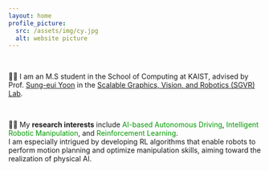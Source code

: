 ```yaml
---
layout: home
profile_picture:
  src: /assets/img/cy.jpg
  alt: website picture
---
```

<br>
<p>
  👨‍🎓 I am an M.S student in the School of Computing at KAIST, advised by Prof. <a href="https://sgvr.kaist.ac.kr/~sungeui/">Sung-eui Yoon</a> in the <a href="https://sgvr.kaist.ac.kr/">Scalable Graphics, Vision, and Robotics (SGVR) Lab</a>.
</p>

<br>
<p>
  👨‍🔬 My <b>research interests</b> include <font color='#009900'>AI-based Autonomous Driving</font>, <font color='#009900'>Intelligent Robotic Manipulation</font>, and <font color='#009900'>Reinforcement Learning</font>. <br> I am especially intrigued by developing RL algorithms that enable robots to perform motion planning and optimize manipulation skills, aiming toward the realization of physical AI.
</p>
